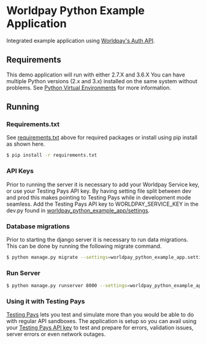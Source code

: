 # Worldpay Python Example Application

Integrated example application using [Worldpay's Auth API](https://developer.worldpay.com/jsonapi/docs/make-payment).

## Requirements

This demo application will run with either 2.7.X and 3.6.X You can have multiple Python versions (2.x and 3.x) installed on the same system without problems. See [Python Virtual Environments](http://docs.python-guide.org/en/latest/dev/virtualenvs/) for more information.

## Running

### Requirements.txt

See [requirements.txt](requirements.txt) above for required packages or install using pip install as shown here.

```bash
$ pip install -r requirements.txt
```

### API Keys

Prior to running the server it is necessary to add your Worldpay Service key, or use your Testing Pays API key. By having setting file split between dev and prod this makes pointing to Testing Pays while in development mode seamless. Add the Testing Pays API key to WORLDPAY_SERVICE_KEY in the dev.py found in [worldpay_python_example_app/settings](worldpay_python_example_app/settings).

### Database migrations

Prior to starting the django server it is necessary to run data migrations. This can be done by running the following migrate command.

```bash
$ python manage.py migrate --settings=worldpay_python_example_app.settings.dev
```

### Run Server

```bash
$ python manage.py runserver 8000 --settings=worldpay_python_example_app.settings.dev
```

### Using it with Testing Pays

[Testing Pays](http://www.testingpays.com) lets you test and simulate more than you would be able to do with regular API sandboxes. The application is setup so you can avail using your [Testing Pays API key](https://admin.testingpays.com) to test and prepare for errors, validation issues, server errors or even network outages.
